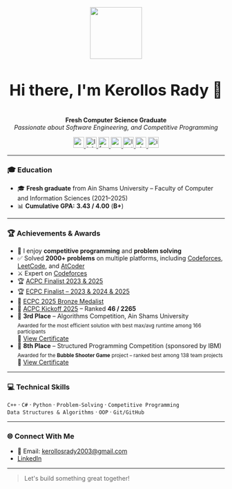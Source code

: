 <div align="center">
  <img src="https://media.giphy.com/media/M9gbBd9nbDrOTu1Mqx/giphy.gif" width="120" />
</div>

<div align="center" style="display: flex; align-items: center; justify-content: center;">
  <h1 style="font-size: 36px;">Hi there, I'm Kerollos Rady 👋</h1>
</div>

<p align="center">
  <b>Fresh Computer Science Graduate</b><br>
  <em>Passionate about Software Engineering, and Competitive Programming</em>
</p>

<p align="center">
  <a href="mailto:kerollosrady2003@gmail.com" target="_blank">
    <img src="https://img.shields.io/static/v1?message=Gmail&logo=gmail&label=&color=D14836&logoColor=white&labelColor=&style=flat" height="25" alt="gmail logo" />
  </a>
  <a href="https://www.linkedin.com/in/kerollos-rady/" target="_blank">
    <img src="https://img.shields.io/static/v1?message=LinkedIn&logo=linkedin&label=&color=0077B5&logoColor=white&labelColor=&style=flat" height="25" alt="linkedin logo" />
  </a>
  <a href="https://www.facebook.com/kerollos.rady23" target="_blank">
    <img src="https://img.shields.io/static/v1?message=Facebook&logo=facebook&label=&color=1877F2&logoColor=white&labelColor=&style=flat" height="25" alt="facebook logo" />
  </a>
  <a href="https://codeforces.com/profile/Keroo" target="_blank">
    <img src="https://img.shields.io/static/v1?message=Codeforces&logo=codeforces&label=&color=1f8acb&logoColor=white&labelColor=&style=flat" height="25" alt="codeforces logo" />
  </a>
  <a href="https://leetcode.com/KerollosRady/" target="_blank">
    <img src="https://img.shields.io/static/v1?message=LeetCode&logo=leetcode&label=&color=FFA116&logoColor=black&labelColor=&style=flat" height="25" alt="leetcode logo" />
  </a>
  <a href="https://atcoder.jp/users/KerollosRady" target="_blank">
    <img src="https://img.shields.io/static/v1?message=AtCoder&logo=AtCoder&label=&color=black&logoColor=white&labelColor=&style=flat" height="25" alt="atcoder logo" />
  </a>
  <a href="https://icpc.global/ICPCID/9387FS96V7B3" target="_blank">
    <img src="https://img.shields.io/static/v1?message=ICPC&logo=icpc&label=&color=0d47a1&logoColor=white&labelColor=&style=flat" height="25" alt="icpc logo" />
  </a>
</p>

---

### 🎓 Education

- 🎓 **Fresh graduate** from Ain Shams University – Faculty of Computer and Information Sciences (2021–2025)  
- 📊 **Cumulative GPA:** **3.43 / 4.00** (**B+**)

---

### 🏆 Achievements & Awards

- 🧠 I enjoy **competitive programming** and **problem solving**
- ✅ Solved **2000+ problems** on multiple platforms, including [Codeforces](https://codeforces.com/profile/Keroo), [LeetCode](https://leetcode.com/KerollosRady/), and [AtCoder](https://atcoder.jp/users/KerollosRady)
- ⚔️ Expert on [Codeforces](https://codeforces.com/profile/Keroo)
- 🏆 [ACPC Finalist 2023 & 2025](https://icpc.global/ICPCID/9387FS96V7B3)
- 🏆 [ECPC Finalist – 2023 & 2024 & 2025](https://icpc.global/ICPCID/9387FS96V7B3)
- 🏅 [ECPC 2025 Bronze Medalist](https://www.facebook.com/photo/?fbid=1261647022419102&set=a.668696001714210)
- 🚀 [ACPC Kickoff 2025](https://icpc.global/ICPCID/9387FS96V7B3) – Ranked **46 / 2265**
- 🥉 **3rd Place** – Algorithms Competition, Ain Shams University  
  <sub>Awarded for the most efficient solution with best max/avg runtime among 166 participants</sub>  
  📄 [View Certificate](https://drive.google.com/file/d/1rh1unenpcevxiY2lkkqCoua_NaRvuAjE/view?usp=sharing)
- 🥈 **8th Place** – Structured Programming Competition (sponsored by IBM)  
  <sub>Awarded for the **Bubble Shooter Game** project – ranked best among 138 team projects</sub>  
  📄 [View Certificate](https://raw.githubusercontent.com/abanoubashraf686/Bubble-Shooter-game/main/Awards.jpg)

---

### 💻 Technical Skills

`C++` · `C#` · `Python` · `Problem-Solving` · `Competitive Programming`  
`Data Structures & Algorithms` · `OOP` · `Git/GitHub`

---

### 🌐 Connect With Me

- 📧 Email: kerollosrady2003@gmail.com  
- [LinkedIn](https://www.linkedin.com/in/kerollos-rady/)  

---

> Let's build something great together!
